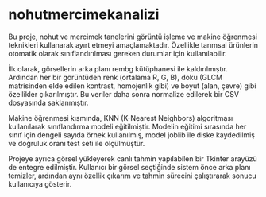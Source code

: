 # nohutmercimekanalizi
Bu proje, nohut ve mercimek tanelerini görüntü işleme ve makine öğrenmesi teknikleri kullanarak ayırt etmeyi amaçlamaktadır. Özellikle tarımsal ürünlerin otomatik olarak sınıflandırılması gereken durumlar için kullanılabilir.

İlk olarak, görsellerin arka planı rembg kütüphanesi ile kaldırılmıştır. Ardından her bir görüntüden renk (ortalama R, G, B), doku (GLCM matrisinden elde edilen kontrast, homojenlik gibi) ve boyut (alan, çevre) gibi özellikler çıkarılmıştır. Bu veriler daha sonra normalize edilerek bir CSV dosyasında saklanmıştır.

Makine öğrenmesi kısmında, KNN (K-Nearest Neighbors) algoritması kullanılarak sınıflandırma modeli eğitilmiştir. Modelin eğitimi sırasında her sınıf için dengeli sayıda örnek kullanılmış, model joblib ile diske kaydedilmiş ve doğruluk oranı test seti ile ölçülmüştür.

Projeye ayrıca görsel yükleyerek canlı tahmin yapılabilen bir Tkinter arayüzü de entegre edilmiştir. Kullanıcı bir görsel seçtiğinde sistem önce arka planı temizler, ardından aynı özellik çıkarım ve tahmin sürecini çalıştırarak sonucu kullanıcıya gösterir.
